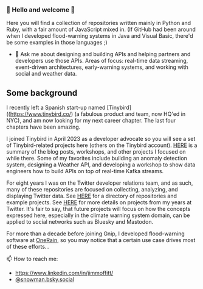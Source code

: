 ### 👋 Hello and welcome 👋

Here you will find a collection of repositories written mainly in Python and Ruby, with a fair amount of JavaScript mixed in. (If GitHub had been around when I developed flood-warning systems in Java and Visual Basic, there'd be some examples in those languages ;)   

- 💬 Ask me about designing and building APIs and helping partners and developers use those APIs. Areas of focus: real-time data streaming, event-driven architectures, early-warning systems, and working with social and weather data.

## Some background  

I recently left a Spanish start-up named [Tinybird]((https://www.tinybird.co/) (a fabulous product and team, now HQ'ed in NYC), and am now looking for my next career chapter.  The last four chapters have been amazing. 

I joined Tinybird in April 2023 as a developer advocate so you will see a set of Tinybird-related projects here (others on the Tinybird account). [HERE](https://github.com/jimmoffitt/jimmoffitt/blob/master/tinybird.md) is a summary of the blog posts, workshops, and other projects I focused on while there. Some of my favorites include building an anomaly detection system, designing a Weather API, and developing a workshop to show data engineers how to build APIs on top of real-time Kafka streams. 
  
For eight years I was on the Twitter developer relations team, and as such, many of these repositories are focused on collecting, analyzing, and displaying Twitter data. See [HERE](https://github.com/jimmoffitt/jimmoffitt/blob/master/twitter.md) for a directory of repositories and example projects. See [HERE](twitter.md) for more details on projects from my years at Twitter. It's fair to say, that future projects will focus on how the concepts expressed here, especially in the climate warning system domain, can be applied to social networks such as Bluesky and Mastodon. 
  
For more than a decade before joining Gnip, I developed flood-warning software at [OneRain](https://onerain.com/), so you may notice that a certain use case drives most of these efforts...  

📫 How to reach me: 
* https://www.linkedin.com/in/jimmoffitt/
* [@snowman.bsky.social](https://bsky.app/profile/snowman.bsky.social)

<!--
**jimmoffitt/jimmoffitt** is a ✨ _special_ ✨ repository because its `README.md` (this file) appears on your GitHub profile.

Here are some ideas to get you started:


- 🌱 I’m currently learning ...
- 👯 I’m looking to collaborate on ...
- 🤔 I’m looking for help with ...
- 💬 Ask me about ...
- 📫 How to reach me: ...
- 😄 Pronouns: ...
- ⚡ Fun fact: ...
-->
